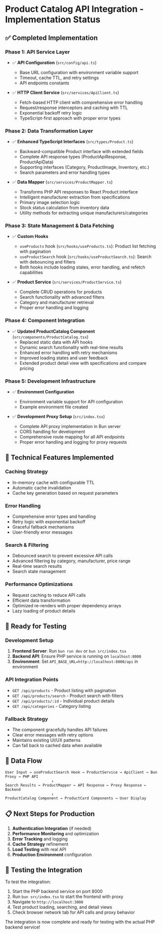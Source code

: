 # Product Catalog API Integration - Implementation Status

## ✅ Completed Implementation

### Phase 1: API Service Layer
- ✅ **API Configuration** (`src/config/api.ts`)
  - Base URL configuration with environment variable support
  - Timeout, cache TTL, and retry settings
  - API endpoints constants

- ✅ **HTTP Client Service** (`src/services/ApiClient.ts`)
  - Fetch-based HTTP client with comprehensive error handling
  - Request/response interceptors and caching with TTL
  - Exponential backoff retry logic
  - TypeScript-first approach with proper error types

### Phase 2: Data Transformation Layer
- ✅ **Enhanced TypeScript Interfaces** (`src/types/Product.ts`)
  - Backward-compatible Product interface with extended fields
  - Complete API response types (ProductApiResponse, ProductApiData)
  - Supporting interfaces (Category, ProductImage, Inventory, etc.)
  - Search parameters and error handling types

- ✅ **Data Mapper** (`src/services/ProductMapper.ts`)
  - Transforms PHP API responses to React Product interface
  - Intelligent manufacturer extraction from specifications
  - Primary image selection logic
  - Stock status calculation from inventory data
  - Utility methods for extracting unique manufacturers/categories

### Phase 3: State Management & Data Fetching
- ✅ **Custom Hooks**
  - `useProducts` hook (`src/hooks/useProducts.ts`): Product list fetching with pagination
  - `useProductSearch` hook (`src/hooks/useProductSearch.ts`): Search with debouncing and filters
  - Both hooks include loading states, error handling, and refetch capabilities

- ✅ **Product Service** (`src/services/ProductService.ts`)
  - Complete CRUD operations for products
  - Search functionality with advanced filters
  - Category and manufacturer retrieval
  - Proper error handling and logging

### Phase 4: Component Integration
- ✅ **Updated ProductCatalog Component** (`src/components/ProductCatalog.tsx`)
  - Replaced static data with API hooks
  - Dynamic search functionality with real-time results
  - Enhanced error handling with retry mechanisms
  - Improved loading states and user feedback
  - Extended product detail view with specifications and compare pricing

### Phase 5: Development Infrastructure
- ✅ **Environment Configuration**
  - Environment variable support for API configuration
  - Example environment file created

- ✅ **Development Proxy Setup** (`src/index.tsx`)
  - Complete API proxy implementation in Bun server
  - CORS handling for development
  - Comprehensive route mapping for all API endpoints
  - Proper error handling and logging for proxy requests

## 🔧 Technical Features Implemented

### Caching Strategy
- In-memory cache with configurable TTL
- Automatic cache invalidation
- Cache key generation based on request parameters

### Error Handling
- Comprehensive error types and handling
- Retry logic with exponential backoff
- Graceful fallback mechanisms
- User-friendly error messages

### Search & Filtering
- Debounced search to prevent excessive API calls
- Advanced filtering by category, manufacturer, price range
- Real-time search results
- Search state management

### Performance Optimizations
- Request caching to reduce API calls
- Efficient data transformation
- Optimized re-renders with proper dependency arrays
- Lazy loading of product details

## 🚀 Ready for Testing

### Development Setup
1. **Frontend Server**: Run `bun run dev` or `bun src/index.tsx`
2. **Backend API**: Ensure PHP service is running on `localhost:8000`
3. **Environment**: Set `API_BASE_URL=http://localhost:8000/api` in environment

### API Integration Points
- `GET /api/products` - Product listing with pagination
- `GET /api/products/search` - Product search with filters
- `GET /api/products/:id` - Individual product details
- `GET /api/categories` - Category listing

### Fallback Strategy
- The component gracefully handles API failures
- Clear error messages with retry options
- Maintains existing UI/UX patterns
- Can fall back to cached data when available

## 🔄 Data Flow

```
User Input → useProductSearch Hook → ProductService → ApiClient → Bun Proxy → PHP API
                     ↓
Search Results ← ProductMapper ← API Response ← Proxy Response ← Backend
                     ↓
ProductCatalog Component → ProductCard Components → User Display
```

## 📋 Next Steps for Production

1. **Authentication Integration** (if needed)
2. **Performance Monitoring** and optimization
3. **Error Tracking** and logging
4. **Cache Strategy** refinement
5. **Load Testing** with real API
6. **Production Environment** configuration

## 🧪 Testing the Integration

To test the integration:

1. Start the PHP backend service on port 8000
2. Run `bun src/index.tsx` to start the frontend with proxy
3. Navigate to `http://localhost:3000`
4. Test product loading, searching, and detail views
5. Check browser network tab for API calls and proxy behavior

The integration is now complete and ready for testing with the actual PHP backend service! 